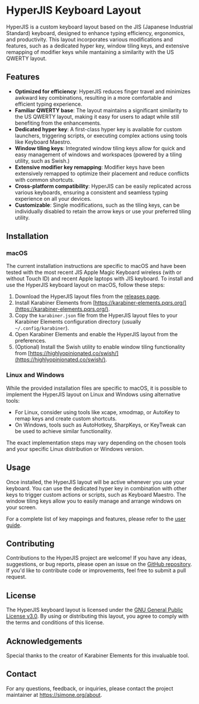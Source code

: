 # HyperJIS Keyboard Layout

HyperJIS is a custom keyboard layout based on the JIS (Japanese Industrial Standard) keyboard, designed to enhance typing efficiency, ergonomics, and productivity. This layout incorporates various modifications and features, such as a dedicated hyper key, window tiling keys, and extensive remapping of modifier keys while mantaining a similarity with the US QWERTY layout.

## Features

- **Optimized for efficiency**: HyperJIS reduces finger travel and minimizes awkward key combinations, resulting in a more comfortable and efficient typing experience.
- **Familiar QWERTY base**: The layout maintains a significant similarity to the US QWERTY layout, making it easy for users to adapt while still benefiting from the enhancements.
- **Dedicated hyper key**: A first-class hyper key is available for custom launchers, triggering scripts, or executing complex actions using tools like Keyboard Maestro.
- **Window tiling keys**: Integrated window tiling keys allow for quick and easy management of windows and workspaces (powered by a tiling utility, such as Swish.)
- **Extensive modifier key remapping**: Modifier keys have been extensively remapped to optimize their placement and reduce conflicts with common shortcuts.
- **Cross-platform compatibility**: HyperJIS can be easily replicated across various keyboards, ensuring a consistent and seamless typing experience on all your devices.
- **Customizable**: Single modifications, such as the tiling keys, can be individually disabled to retain the arrow keys or use your preferred tiling utility.

## Installation

### macOS

The current installation instructions are specific to macOS and have been tested with the most recent JIS Apple Magic Keyboard wireless (with or without Touch ID) and recent Apple laptops with JIS keyboard. To install and use the HyperJIS keyboard layout on macOS, follow these steps:

1. Download the HyperJIS layout files from the [releases page](https://github.com/smnrg/hyperjis/releases).
2. Install Karabiner Elements from [https://karabiner-elements.pqrs.org/](https://karabiner-elements.pqrs.org/).
3. Copy the ```karabiner.json``` file from the HyperJIS layout files to your Karabiner Elements configuration directory (usually ```~/.config/karabiner```).
4. Open Karabiner Elements and enable the HyperJIS layout from the preferences.
5. (Optional) Install the Swish utility to enable window tiling functionality from [https://highlyopinionated.co/swish/](https://highlyopinionated.co/swish/).

### Linux and Windows

While the provided installation files are specific to macOS, it is possible to implement the HyperJIS layout on Linux and Windows using alternative tools:

- For Linux, consider using tools like xcape, xmodmap, or AutoKey to remap keys and create custom shortcuts.
- On Windows, tools such as AutoHotkey, SharpKeys, or KeyTweak can be used to achieve similar functionality.

The exact implementation steps may vary depending on the chosen tools and your specific Linux distribution or Windows version.

## Usage

Once installed, the HyperJIS layout will be active whenever you use your keyboard. You can use the dedicated hyper key in combination with other keys to trigger custom actions or scripts, such as Keyboard Maestro. The window tiling keys allow you to easily manage and arrange windows on your screen.

For a complete list of key mappings and features, please refer to the [user guide](USERGUIDE.md).

## Contributing

Contributions to the HyperJIS project are welcome! If you have any ideas, suggestions, or bug reports, please open an issue on the [GitHub repository](https://github.com/yourusername/hyperjis/issues). If you'd like to contribute code or improvements, feel free to submit a pull request.

## License

The HyperJIS keyboard layout is licensed under the [GNU General Public License v3.0](LICENSE). By using or distributing this layout, you agree to comply with the terms and conditions of this license.

## Acknowledgements

Special thanks to the creator of Karabiner Elements for this invaluable tool.

## Contact

For any questions, feedback, or inquiries, please contact the project maintainer at https://simone.org/about.
